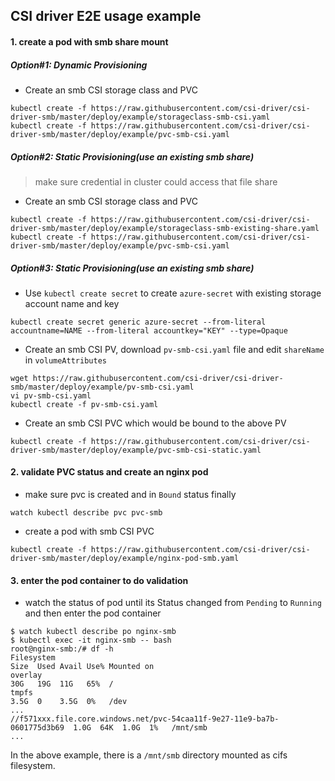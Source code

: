 ## CSI driver E2E usage example
#### 1. create a pod with smb share mount
##### Option#1: Dynamic Provisioning
 - Create an smb CSI storage class and PVC
```console
kubectl create -f https://raw.githubusercontent.com/csi-driver/csi-driver-smb/master/deploy/example/storageclass-smb-csi.yaml
kubectl create -f https://raw.githubusercontent.com/csi-driver/csi-driver-smb/master/deploy/example/pvc-smb-csi.yaml
```

##### Option#2: Static Provisioning(use an existing smb share)
> make sure credential in cluster could access that file share
 - Create an smb CSI storage class and PVC
```console
kubectl create -f https://raw.githubusercontent.com/csi-driver/csi-driver-smb/master/deploy/example/storageclass-smb-existing-share.yaml
kubectl create -f https://raw.githubusercontent.com/csi-driver/csi-driver-smb/master/deploy/example/pvc-smb-csi.yaml
```

##### Option#3: Static Provisioning(use an existing smb share)
 - Use `kubectl create secret` to create `azure-secret` with existing storage account name and key
```console
kubectl create secret generic azure-secret --from-literal accountname=NAME --from-literal accountkey="KEY" --type=Opaque
```

 - Create an smb CSI PV, download `pv-smb-csi.yaml` file and edit `shareName` in `volumeAttributes`
```console
wget https://raw.githubusercontent.com/csi-driver/csi-driver-smb/master/deploy/example/pv-smb-csi.yaml
vi pv-smb-csi.yaml
kubectl create -f pv-smb-csi.yaml
```

 - Create an smb CSI PVC which would be bound to the above PV
```console
kubectl create -f https://raw.githubusercontent.com/csi-driver/csi-driver-smb/master/deploy/example/pvc-smb-csi-static.yaml
```

#### 2. validate PVC status and create an nginx pod
 - make sure pvc is created and in `Bound` status finally
```console
watch kubectl describe pvc pvc-smb
```

 - create a pod with smb CSI PVC
```console
kubectl create -f https://raw.githubusercontent.com/csi-driver/csi-driver-smb/master/deploy/example/nginx-pod-smb.yaml
```

#### 3. enter the pod container to do validation
 - watch the status of pod until its Status changed from `Pending` to `Running` and then enter the pod container
```console
$ watch kubectl describe po nginx-smb
$ kubectl exec -it nginx-smb -- bash
root@nginx-smb:/# df -h
Filesystem                                                                Size  Used Avail Use% Mounted on
overlay                                                                   30G   19G  11G   65%  /
tmpfs                                                                     3.5G  0    3.5G  0%   /dev
...
//f571xxx.file.core.windows.net/pvc-54caa11f-9e27-11e9-ba7b-0601775d3b69  1.0G  64K  1.0G  1%   /mnt/smb
...
```
In the above example, there is a `/mnt/smb` directory mounted as cifs filesystem.
